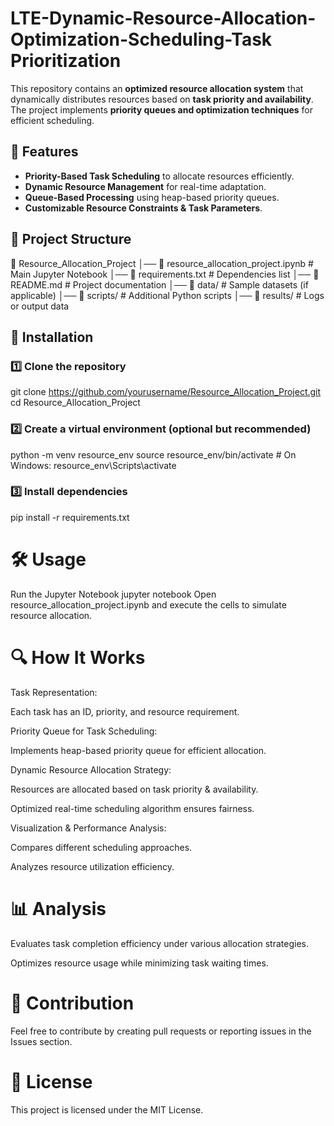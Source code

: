 # LTE-Dynamic-Resource-Allocation-Optimization-Scheduling-Task Prioritization

This repository contains an **optimized resource allocation system** that dynamically distributes resources based on **task priority and availability**. The project implements **priority queues and optimization techniques** for efficient scheduling.

## 🚀 Features  
- **Priority-Based Task Scheduling** to allocate resources efficiently.  
- **Dynamic Resource Management** for real-time adaptation.  
- **Queue-Based Processing** using heap-based priority queues.  
- **Customizable Resource Constraints & Task Parameters**.  

## 📂 Project Structure  
📁 Resource_Allocation_Project │── 📜 resource_allocation_project.ipynb # Main Jupyter Notebook │── 📜 requirements.txt # Dependencies list │── 📜 README.md # Project documentation │── 📁 data/ # Sample datasets (if applicable) │── 📁 scripts/ # Additional Python scripts │── 📁 results/ # Logs or output data

## 📌 Installation  
### 1️⃣ Clone the repository  
git clone https://github.com/yourusername/Resource_Allocation_Project.git
cd Resource_Allocation_Project
### 2️⃣ Create a virtual environment (optional but recommended)
python -m venv resource_env
source resource_env/bin/activate  # On Windows: resource_env\Scripts\activate
### 3️⃣ Install dependencies
pip install -r requirements.txt
# 🛠 Usage
Run the Jupyter Notebook
jupyter notebook
Open resource_allocation_project.ipynb and execute the cells to simulate resource allocation.

# 🔍 How It Works
Task Representation:

Each task has an ID, priority, and resource requirement.

Priority Queue for Task Scheduling:

Implements heap-based priority queue for efficient allocation.

Dynamic Resource Allocation Strategy:

Resources are allocated based on task priority & availability.

Optimized real-time scheduling algorithm ensures fairness.

Visualization & Performance Analysis:

Compares different scheduling approaches.

Analyzes resource utilization efficiency.

# 📊 Analysis
Evaluates task completion efficiency under various allocation strategies.

Optimizes resource usage while minimizing task waiting times.

# 🤝 Contribution
Feel free to contribute by creating pull requests or reporting issues in the Issues section.

# 📜 License
This project is licensed under the MIT License.
